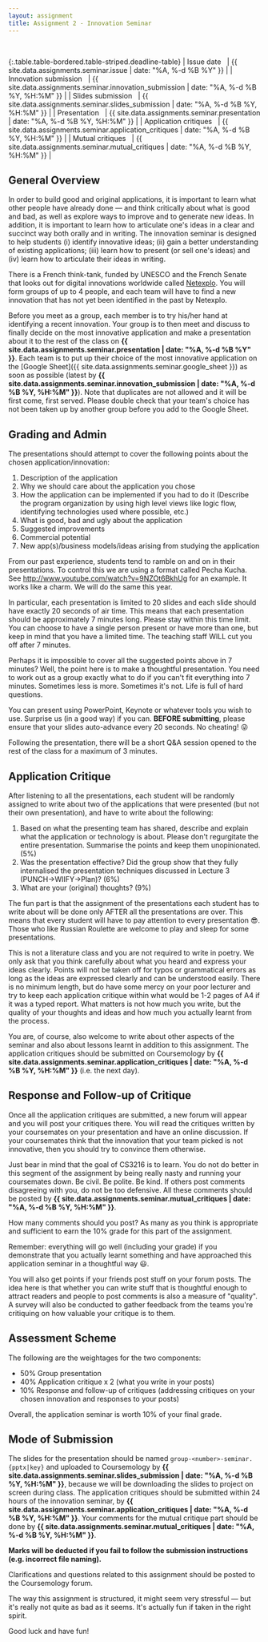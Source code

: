 ```yaml
---
layout: assignment
title: Assignment 2 - Innovation Seminar
---
```


<!-- markdownlint-disable MD033 -->

<br>

{:.table.table-bordered.table-striped.deadline-table}
| Issue date &nbsp; | {{ site.data.assignments.seminar.issue | date: "%A, %-d %B %Y" }} |
| Innovation submission &nbsp; | {{ site.data.assignments.seminar.innovation_submission | date: "%A, %-d %B %Y, %H:%M" }} |
| Slides submission &nbsp; | {{ site.data.assignments.seminar.slides_submission | date: "%A, %-d %B %Y, %H:%M" }} |
| Presentation &nbsp; | {{ site.data.assignments.seminar.presentation | date: "%A, %-d %B %Y, %H:%M" }} |
| Application critiques &nbsp; | {{ site.data.assignments.seminar.application_critiques | date: "%A, %-d %B %Y, %H:%M" }} |
| Mutual critiques &nbsp; | {{ site.data.assignments.seminar.mutual_critiques | date: "%A, %-d %B %Y, %H:%M" }} |

## General Overview

In order to build good and original applications, it is important to learn what other people have already done — and think critically about what is good and bad, as well as explore ways to improve and to generate new ideas. In addition, it is important to learn how to articulate one's ideas in a clear and succinct way both orally and in writing. The innovation seminar is designed to help students (i) identify innovative ideas; (ii) gain a better understanding of existing applications; (iii) learn how to present (or sell one's ideas) and (iv) learn how to articulate their ideas in writing.

There is a French think-tank, funded by UNESCO and the French Senate that looks out for digital innovations worldwide called [Netexplo](https://netexplo.com/n100/). You will form groups of up to 4 people, and each team will have to find a new innovation that has not yet been identified in the past by Netexplo.

Before you meet as a group, each member is to try his/her hand at identifying a recent innovation. Your group is to then meet and discuss to finally decide on the most innovative application and make a presentation about it to the rest of the class on **{{ site.data.assignments.seminar.presentation | date: "%A, %-d %B %Y" }}**. Each team is to put up their choice of the most innovative application on the [Google Sheet]({{ site.data.assignments.seminar.google_sheet }}) as soon as possible (latest by **{{ site.data.assignments.seminar.innovation_submission | date: "%A, %-d %B %Y, %H:%M" }}**). Note that duplicates are not allowed and it will be first come, first served. Please double check that your team's choice has not been taken up by another group before you add to the Google Sheet.

## Grading and Admin

The presentations should attempt to cover the following points about the chosen application/innovation:

1. Description of the application
2. Why we should care about the application you chose
3. How the application can be implemented if you had to do it (Describe the program organization by using high level views like logic flow, identifying technologies used where possible, etc.)
4. What is good, bad and ugly about the application
5. Suggested improvements
6. Commercial potential
7. New app(s)/business models/ideas arising from studying the application

From our past experience, students tend to ramble on and on in their presentations. To control this we are using a format called Pecha Kucha. See <http://www.youtube.com/watch?v=9NZOt6BkhUg> for an example. It works like a charm. We will do the same this year.

In particular, each presentation is limited to 20 slides and each slide should have exactly 20 seconds of air time. This means that each presentation should be approximately 7 minutes long. Please stay within this time limit. You can choose to have a single person present or have more than one, but keep in mind that you have a limited time. The teaching staff WILL cut you off after 7 minutes.

Perhaps it is impossible to cover all the suggested points above in 7 minutes? Well, the point here is to make a thoughtful presentation. You need to work out as a group exactly what to do if you can't fit everything into 7 minutes. Sometimes less is more. Sometimes it's not. Life is full of hard questions.

You can present using PowerPoint, Keynote or whatever tools you wish to use. Surprise us (in a good way) if you can. **BEFORE submitting**, please ensure that your slides auto-advance every 20 seconds. No cheating! 😜

Following the presentation, there will be a short Q&A session opened to the rest of the class for a maximum of 3 minutes.

## Application Critique

After listening to all the presentations, each student will be randomly assigned to write about two of the applications that were presented (but not their own presentation), and have to write about the following:

1. Based on what the presenting team has shared, describe and explain what the application or technology is about. Please don't regurgitate the entire presentation. Summarise the points and keep them unopinionated. (5%)
2. Was the presentation effective? Did the group show that they fully internalised the presentation techniques discussed in Lecture 3 (PUNCH->WIIFY->Plan)? (6%)
3. What are your (original) thoughts? (9%)

The fun part is that the assignment of the presentations each student has to write about will be done only AFTER all the presentations are over. This means that every student will have to pay attention to every presentation 😎. Those who like Russian Roulette are welcome to play and sleep for some presentations.

This is not a literature class and you are not required to write in poetry. We only ask that you think carefully about what you heard and express your ideas clearly. Points will not be taken off for typos or grammatical errors as long as the ideas are expressed clearly and can be understood easily. There is no minimum length, but do have some mercy on your poor lecturer and try to keep each application critique within what would be 1-2 pages of A4 if it was a typed report. What matters is not how much you write, but the quality of your thoughts and ideas and how much you actually learnt from the process.

You are, of course, also welcome to write about other aspects of the seminar and also about lessons learnt in addition to this assignment. The application critiques should be submitted on Coursemology by **{{ site.data.assignments.seminar.application_critiques | date: "%A, %-d %B %Y, %H:%M" }}** (i.e. the next day).

## Response and Follow-up of Critique

Once all the application critiques are submitted, a new forum will appear and you will post your critiques there. You will read the critiques written by your coursemates on your presentation and have an online discussion. If your coursemates think that the innovation that your team picked is not innovative, then you should try to convince them otherwise.

Just bear in mind that the goal of CS3216 is to learn. You do not do better in this segment of the assignment by being really nasty and running your coursemates down. Be civil. Be polite. Be kind. If others post comments disagreeing with you, do not be too defensive. All these comments should be posted by **{{ site.data.assignments.seminar.mutual_critiques | date: "%A, %-d %B %Y, %H:%M" }}**.

How many comments should you post? As many as you think is appropriate and sufficient to earn the 10% grade for this part of the assignment.

Remember: everything will go well (including your grade) if you demonstrate that you actually learnt something and have approached this application seminar in a thoughtful way 😃.

You will also get points if your friends post stuff on your forum posts. The idea here is that whether you can write stuff that is thoughtful enough to attract readers and people to post comments is also a measure of "quality". A survey will also be conducted to gather feedback from the teams you're critiquing on how valuable your critique is to them.

## Assessment Scheme

The following are the weightages for the two components:

- 50% Group presentation
- 40% Application critique x 2 (what you write in your posts)
- 10% Response and follow-up of critiques (addressing critiques on your chosen innovation and responses to your posts)

Overall, the application seminar is worth 10% of your final grade.

## Mode of Submission

The slides for the presentation should be named `group-<number>-seminar.{pptx|key}` and uploaded to Coursemology by **{{ site.data.assignments.seminar.slides_submission | date: "%A, %-d %B %Y, %H:%M" }}**, because we will be downloading the slides to project on screen during class. The application critiques should be submitted within 24 hours of the innovation seminar, by **{{ site.data.assignments.seminar.application_critiques | date: "%A, %-d %B %Y, %H:%M" }}**. Your comments for the mutual critique part should be done by **{{ site.data.assignments.seminar.mutual_critiques | date: "%A, %-d %B %Y, %H:%M" }}**.

**Marks will be deducted if you fail to follow the submission instructions (e.g. incorrect file naming).**

Clarifications and questions related to this assignment should be posted to the Coursemology forum.

The way this assignment is structured, it might seem very stressful — but it's really not quite as bad as it seems. It's actually fun if taken in the right spirit.

Good luck and have fun!
